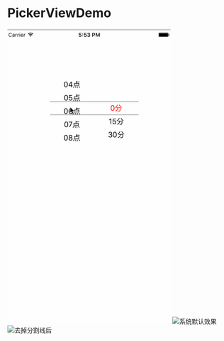 # PickerViewDemo
![效果图](https://github.com/tiantiankaixin/PickerViewDemo/blob/master/SwiftPickerView/%E8%87%AA%E5%AE%9A%E4%B9%89pickerView.gif)
![系统默认效果](https://github.com/tiantiankaixin/PickerViewDemo/blob/master/PickerViewDemo/效果图/有分割线.gif)
![去掉分割线后](https://github.com/tiantiankaixin/PickerViewDemo/blob/master/PickerViewDemo/效果图/去掉分割线后.gif)
